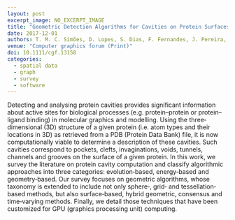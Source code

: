 ```yaml
---
layout: post
excerpt_image: NO_EXCERPT_IMAGE
title: "Geometric Detection Algorithms for Cavities on Protein Surfaces in Molecular Graphics: A Survey"
date: 2017-12-01
authors: T. M. C. Simões, D. Lopes, S. Dias, F. Fernandes, J. Pereira, J. Jorge, C. Bajaj & A. Gomes
venue: "Computer graphics forum (Print)"
doi: 10.1111/cgf.13158
categories:
  - spatial data
  - graph
  - survey
  - software
---
```

Detecting and analysing protein cavities provides significant information about active sites for biological processes (e.g. protein–protein or protein–ligand binding) in molecular graphics and modelling. Using the three‐dimensional (3D) structure of a given protein (i.e. atom types and their locations in 3D) as retrieved from a PDB (Protein Data Bank) file, it is now computationally viable to determine a description of these cavities. Such cavities correspond to pockets, clefts, invaginations, voids, tunnels, channels and grooves on the surface of a given protein. In this work, we survey the literature on protein cavity computation and classify algorithmic approaches into three categories: evolution‐based, energy‐based and geometry‐based. Our survey focuses on geometric algorithms, whose taxonomy is extended to include not only sphere‐, grid‐ and tessellation‐based methods, but also surface‐based, hybrid geometric, consensus and time‐varying methods. Finally, we detail those techniques that have been customized for GPU (graphics processing unit) computing.
